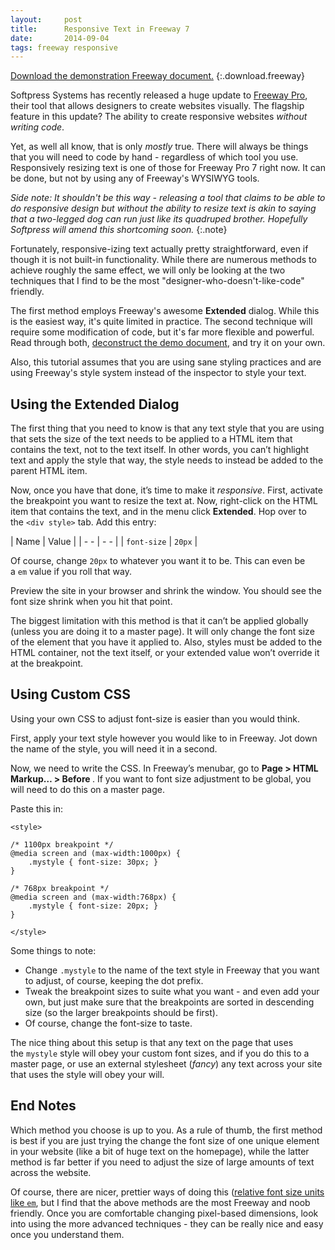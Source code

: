```yaml
---
layout:     post
title:      Responsive Text in Freeway 7
date:       2014-09-04
tags: freeway responsive
---
```


[Download the demonstration Freeway document.](http://cl.ly/XKtR/download/Responsive%20Text.freeway)
{:.download.freeway}

Softpress Systems has recently released a huge update to [Freeway Pro](http://www.softpress.com/freeway-pro/), their tool that allows designers to create websites visually. The flagship feature in this update? The ability to create responsive websites *without writing code*.

Yet, as well all know, that is only *mostly* true. There will always be things that you will need to code by hand - regardless of which tool you use. Responsively resizing text is one of those for Freeway Pro 7 right now. It can be done, but not by using any of Freeway's WYSIWYG tools.

*Side note: It shouldn't be this way - releasing a tool that claims to be able to do responsive design but without the ability to resize text is akin to saying that a two-legged dog can run just like its quadruped brother. Hopefully Softpress will amend this shortcoming soon.*
{:.note}

Fortunately, responsive-izing text actually pretty straightforward, even if though it is not built-in functionality. While there are numerous methods to achieve roughly the same effect, we will only be looking at the two techniques that I find to be the most "designer-who-doesn't-like-code" friendly.

The first method employs Freeway's awesome **Extended** dialog. While this is the easiest way, it's quite limited in practice. The second technique will require some modification of code, but it's far more flexible and powerful. Read through both, [deconstruct the demo document](http://cl.ly/XKtR/download/Responsive%20Text.freeway), and try it on your own.

Also, this tutorial assumes that you are using sane styling practices and are using Freeway's style system instead of the inspector to style your text.

## Using the Extended Dialog

The first thing that you need to know is that any text style that you are using that sets the size of the text needs to be applied to a HTML item that contains the text, not to the text itself. In other words, you can’t highlight text and apply the style that way, the style needs to instead be added to the parent HTML item.

Now, once you have that done, it’s time to make it _responsive_. First, activate the breakpoint you want to resize the text at. Now, right-click on the HTML item that contains the text, and in the menu click **Extended**. Hop over to the `<div style>` tab. Add this entry:

|  Name   |  Value  |
|   - -   |   - -   |
| `font-size` | `20px` |

Of course, change `20px` to whatever you want it to be. This can even be a `em` value if you roll that way.

Preview the site in your browser and shrink the window. You should see the font size shrink when you hit that point.

The biggest limitation with this method is that it can’t be applied globally (unless you are doing it to a master page). It will only change the font size of the element that you have it applied to. Also, styles must be added to the HTML container, not the text itself, or your extended value won’t override it at the breakpoint.

## Using Custom CSS

Using your own CSS to adjust font-size is easier than you would think.

First, apply your text style however you would like to in Freeway. Jot down the name of the style, you will need it in a second.

Now, we need to write the CSS. In Freeway’s menubar, go to **Page > HTML Markup… > Before </head>**. If you want to font size adjustment to be global, you will need to do this on a master page.

Paste this in:

    <style>

    /* 1100px breakpoint */
    @media screen and (max-width:1000px) {
        .mystyle { font-size: 30px; }
    }

    /* 768px breakpoint */
    @media screen and (max-width:768px) {
        .mystyle { font-size: 20px; }
    }

    </style>

Some things to note:

* Change `.mystyle` to the name of the text style in Freeway that you want to adjust, of course, keeping the dot prefix.
* Tweak the breakpoint sizes to suite what you want - and even add your own, but just make sure that the breakpoints are sorted in descending size (so the larger breakpoints should be first).
* Of course, change the font-size to taste.

The nice thing about this setup is that any text on the page that uses the `mystyle` style will obey your custom font sizes, and if you do this to a master page, or use an external stylesheet (*fancy*) any text across your site that uses the style will obey your will.

## End Notes

Which method you choose is up to you. As a rule of thumb, the first method is best if you are just trying the change the font size of one unique element in your website (like a bit of huge text on the homepage), while the latter method is far better if you need to adjust the size of large amounts of text across the website.

Of course, there are nicer, prettier ways of doing this ([relative font size units like `em`](http://cssway.thebigerns.com/products/flexible-typography/), but I find that the above methods are the most Freeway and noob friendly. Once you are comfortable changing pixel-based dimensions, look into using the more advanced techniques - they can be really nice and easy once you understand them.
